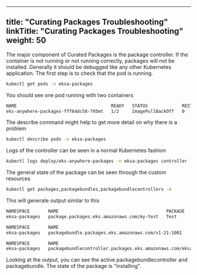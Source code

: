 
---
title: "Curating Packages Troubleshooting"
linkTitle: "Curating Packages Troubleshooting"
weight: 50
---


The major component of Curated Packages is the package controller. If the container is not running or not running correctly, packages will not be installed. Generally it should be debugged like any other Kubernetes application. The first step is to check that the pod is running.
```bash
kubectl get pods -n eksa-packages
```

You should see one pod running with two containers
```bash
NAME                                    READY   STATUS             RESTARTS   AGE
eks-anywhere-packages-fff64dc58-795mt   1/2     ImagePullBackOff   0          45s
```

The describe command might help to get more detail on why there is a problem
```bash
kubectl describe pods -n eksa-packages
```

Logs of the controller can be seen in a normal Kubernetes fashion
```bash
kubectl logs deploy/eks-anywhere-packages -n eksa-packages controller
```

The general state of the package can be seen through the custom resources
```bash
kubectl get packages,packagebundles,packagebundlecontrollers -A
```

This will generate output similar to this
```bash
NAMESPACE       NAME                                         PACKAGE   AGE     STATE        CURRENTVERSION   TARGETVERSION                                                   DETAIL
eksa-packages   package.packages.eks.amazonaws.com/my-test   Test      2m33s   installing                    v0.1.1-8b3810e1514b7432e032794842425accc837757a-helm (latest)   loading helm chart my-test: locating helm chart oci://public.ecr.aws/l0g8r8j6/hello-eks-anywhere tag sha256:64ea03b119d2421f9206252ff4af4bf7cdc2823c343420763e0e6fc20bf03b68: failed to download "oci://public.ecr.aws/l0g8r8j6/hello-eks-anywhere" at version "v0.1.1-8b3810e1514b7432e032794842425accc837757a-helm"

NAMESPACE       NAME                                                   STATE
eksa-packages   packagebundle.packages.eks.amazonaws.com/v1-21-1001    active

NAMESPACE       NAME                                                                                 STATE
eksa-packages   packagebundlecontroller.packages.eks.amazonaws.com/eksa-packages-bundle-controller   active
```

Looking at the output, you can see the active packagebundlecontroller and packagebundle. The state of the package is "installing".
